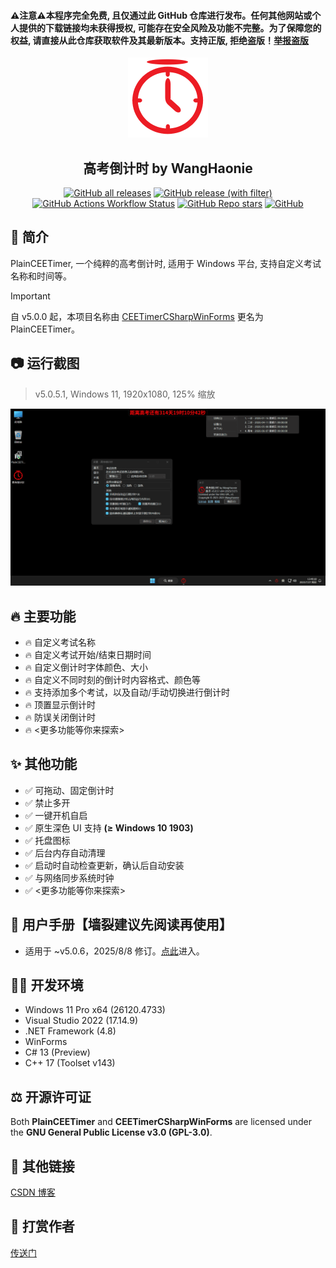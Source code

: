 <h4>⚠️注意⚠️本程序完全免费, 且仅通过此 GitHub 仓库进行发布。任何其他网站或个人提供的下载链接均未获得授权, 可能存在安全风险及功能不完整。为了保障您的权益, 请直接从此仓库获取软件及其最新版本。支持正版, 拒绝盗版！<a href="https://github.com/WangHaonie/PlainCEETimer/issues/new?template=3-report-pirate.yml" target="_blank">举报盗版</a></h4>
<div align="center">
    <img src="https://github.com/WangHaonie/PlainCEETimer/blob/main/PlainCEETimer/Properties/AppIcon256px.png?raw=true" style="height: auto; width: 128px"/>
    <h2>高考倒计时 by WangHaonie</h2>

[![GitHub all releases](https://img.shields.io/github/downloads/WangHaonie/PlainCEETimer/total?logo=github&label=%E4%B8%8B%E8%BD%BD%E9%87%8F&color=%23DC67A5)](#) [![GitHub release (with filter)](https://img.shields.io/github/v/release/WangHaonie/PlainCEETimer?logo=github&label=%E6%9C%80%E6%96%B0%E7%89%88&color=%23178600)](https://github.com/WangHaonie/PlainCEETimer/releases/latest/) [![GitHub Actions Workflow Status](https://img.shields.io/github/actions/workflow/status/WangHaonie/PlainCEETimer/build.yml?label=%E6%B5%8B%E8%AF%95%E7%89%88)](https://github.com/WangHaonie/PlainCEETimer/releases/tag/Preview) [![GitHub Repo stars](https://img.shields.io/github/stars/WangHaonie/PlainCEETimer?logo=github&label=Stars&color=%23E5B84E)](#) [![GitHub](https://img.shields.io/github/license/WangHaonie/PlainCEETimer?logo=github&label=%E8%AE%B8%E5%8F%AF%E8%AF%81&color=%233C9DF8)](#GPL-3.0-1-ov-file)

</div>

## 📖 简介
PlainCEETimer, 一个纯粹的高考倒计时, 适用于 Windows 平台, 支持自定义考试名称和时间等。

> [!IMPORTANT]
> 自 v5.0.0 起，本项目名称由 [CEETimerCSharpWinForms](https://github.com/WangHaonie/CEETimerCSharpWinForms/) 更名为 PlainCEETimer。

## 📷 运行截图
> v5.0.5.1, Windows 11, 1920x1080, 125% 缩放

![主窗口](https://github.com/WangHaonie/PlainCEETimer/blob/main/.github/Screenshot.png?raw=true)

## 🔥 主要功能
+ 🔥 自定义考试名称
+ 🔥 自定义考试开始/结束日期时间
+ 🔥 自定义倒计时字体颜色、大小
+ 🔥 自定义不同时刻的倒计时内容格式、颜色等
+ 🔥 支持添加多个考试，以及自动/手动切换进行倒计时
+ 🔥 顶置显示倒计时
+ 🔥 防误关闭倒计时
+ 🔥 <更多功能等你来探索>

## ✨ 其他功能
+ ✅ 可拖动、固定倒计时
+ ✅ 禁止多开
+ ✅ 一键开机自启
+ ✅ 原生深色 UI 支持 **(≥ Windows 10 1903)**
+ ✅ 托盘图标
+ ✅ 后台内存自动清理
+ ✅ 启动时自动检查更新，确认后自动安装
+ ✅ 与网络同步系统时钟
+ ✅ <更多功能等你来探索>

## 📢 用户手册【墙裂建议先阅读再使用】
+ 适用于 ~v5.0.6，2025/8/8 修订。[点此](https://github.com/WangHaonie/PlainCEETimer/blob/main/.github/Manual.md)进入。

## 🧑‍💻 开发环境
+ Windows 11 Pro x64 (26120.4733)
+ Visual Studio 2022 (17.14.9)
+ .NET Framework (4.8)
+ WinForms
+ C# 13 (Preview)
+ C++ 17 (Toolset v143)

## ⚖️ 开源许可证
Both **PlainCEETimer** and **CEETimerCSharpWinForms** are licensed under the **GNU General Public License v3.0 (GPL-3.0)**.

## 🔗 其他链接
[CSDN 博客](https://blog.csdn.net/WHNdeCSDN/article/details/139425056)

## 💖 打赏作者
[传送门](https://wanghaonie.github.io/reward/)
